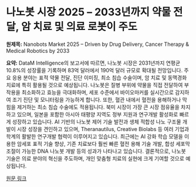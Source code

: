# 나노봇 시장 2025 – 2033년까지 약물 전달, 암 치료 및 의료 로봇이 주도

**원제목:** Nanobots Market 2025 – Driven by Drug Delivery, Cancer Therapy &amp; Medical Robotics by 2033

**요약:** DataM Intelligence의 보고서에 따르면, 나노봇 시장은 2031년까지 연평균 10.8%의 성장률을 기록하며 83억 달러에서 190억 달러 규모로 확대될 전망입니다.  주요 응용 분야는 표적 약물 전달, 진단 이미징, 최소 침습 수술이며, 암 치료 및 동맥경화 치료에 특히 활용될 것으로 예상됩니다.  나노봇은 질병 부위에 약물을 직접 전달하여 부작용을 최소화하고 효능을 극대화하며,  세포 수준에서 바이오마커를 실시간으로 감지하여 조기 진단 및 모니터링을 가능하게 합니다.  또한, 혈관 내에서 혈전을 용해하거나 막힘을 제거하는 최소 침습 수술에도 적용됩니다.  북미 시장이 가장 큰 시장 점유율을 차지하고 있으며, 일본을 포함한 아시아 태평양 지역도 정부 지원과 연구개발 활성화로 빠르게 성장하고 있습니다.  AI 기반의 나노봇 제어 기술 발전과 생체 적합성 나노 구조물 개발이 시장 성장을 견인하고 있으며,  Theranautilus, Creative Biolabs 등 여러 기업과 학계의 활발한 연구개발 협력이 이루어지고 있습니다.  최근에는 AI 강화 학습 모델을 이용한 암세포 표적 기술 향상, 기존 치료보다 훨씬 빠른 혈전 용해 기술 개발, 합성 세포막 조절이 가능한 DNA 나노봇 개발 등의 성과가 나타나고 있습니다.  결론적으로, 나노봇 기술은 의료 분야의 혁신을 주도하며,  개인 맞춤형 치료의 실현에 크게 기여할 것으로 예상됩니다.

[원문 링크](http://www.einpresswire.com/article/833268378/nanobots-market-2025-driven-by-drug-delivery-cancer-therapy-medical-robotics-by-2033-datam-intelligence)
